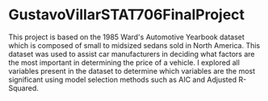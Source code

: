 # GustavoVillarSTAT706FinalProject
This project is based on the 1985 Ward's Automotive Yearbook dataset which is composed of small to midsized sedans sold in North America. This dataset was used to assist car manufacturers in deciding what factors are the most important in determining the price of a vehicle. I explored all variables present in the dataset to determine which variables are the most significant using model selection methods such as AIC and Adjusted R-Squared. 
